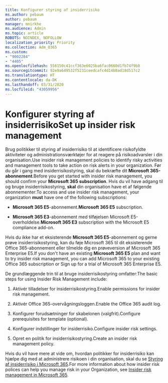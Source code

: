 ```yaml
---
title: Konfigurer styring af insiderrisiko
ms.author: pebaum
author: pebaum
manager: mnirkhe
ms.audience: Admin
ms.topic: article
ROBOTS: NOINDEX, NOFOLLOW
localization_priority: Priority
ms.collection: Adm_O365
ms.custom:
- "9002284"
- "4405"
ms.openlocfilehash: 556150c41ccf363e6025ba6fac0660d1fb74f9b8
ms.sourcegitcommit: 92e9a649532f5231ceedcafc4d14b8ad18d517c2
ms.translationtype: HT
ms.contentlocale: da-DK
ms.lasthandoff: 03/31/2020
ms.locfileid: "43059956"
---
```

# <a name="set-up-insider-risk-management"></a><span data-ttu-id="f66a5-102">Konfigurer styring af insiderrisiko</span><span class="sxs-lookup"><span data-stu-id="f66a5-102">Set up insider risk management</span></span>

<span data-ttu-id="f66a5-103">Brug politikker til styring af insiderrisiko til at identificere risikofyldte aktiviteter og administrationsværktøjer for at reagere på risikoadvarsler i din organisation.</span><span class="sxs-lookup"><span data-stu-id="f66a5-103">Use insider risk management policies to identify risky activities and management tools to take action on risk alerts in your organization.</span></span> <span data-ttu-id="f66a5-104">Før du går i gang med insiderrisikostyring, skal du bekræfte dit **Microsoft 365-abonnement**.</span><span class="sxs-lookup"><span data-stu-id="f66a5-104">Before you get started with insider risk management, you should confirm your **Microsoft 365 subscription**.</span></span> <span data-ttu-id="f66a5-105">Hvis du vil have adgang til og bruge insiderrisikostyring, **skal** din organisation have et af følgende abonnementer:</span><span class="sxs-lookup"><span data-stu-id="f66a5-105">To access and use insider risk management, your organization **must** have one of the following subscriptions:</span></span>

- <span data-ttu-id="f66a5-106">**Microsoft 365 E5**-abonnement.</span><span class="sxs-lookup"><span data-stu-id="f66a5-106">**Microsoft 365 E5** subscription.</span></span>

- <span data-ttu-id="f66a5-107">**Microsoft 365 E3**-abonnement med tilføjelsen Microsoft E5-overholdelse.</span><span class="sxs-lookup"><span data-stu-id="f66a5-107">**Microsoft 365 E3** subscription with the Microsoft E5 compliance add-on.</span></span>

<span data-ttu-id="f66a5-108">Hvis du ikke har et eksisterende **Microsoft 365 E5**-abonnement og gerne prøve insiderrisikostyring, kan du føje Microsoft 365 til dit eksisterende Office 365-abonnement eller tilmelde dig en prøveversion af Microsoft 365 Enterprise E5.</span><span class="sxs-lookup"><span data-stu-id="f66a5-108">If you don't have an existing **Microsoft 365 E5** plan and want to try insider risk management, you can add Microsoft 365 to your existing Office 365 subscription or Sign up for a trial of Microsoft 365 Enterprise E5.</span></span>

<span data-ttu-id="f66a5-109">De grundlæggende trin til at bruge insiderrisikostyring omfatter:</span><span class="sxs-lookup"><span data-stu-id="f66a5-109">The basic steps for using Insider Risk Management include:</span></span>

1. <span data-ttu-id="f66a5-110">Aktivér tilladelser for insiderrisikostyring.</span><span class="sxs-lookup"><span data-stu-id="f66a5-110">Enable permissions for insider risk management.</span></span>

2. <span data-ttu-id="f66a5-111">Aktivér Office 365-overvågningsloggen.</span><span class="sxs-lookup"><span data-stu-id="f66a5-111">Enable the Office 365 audit log.</span></span>

3. <span data-ttu-id="f66a5-112">Konfigurer forudsætninger for skabelonen (valgfrit).</span><span class="sxs-lookup"><span data-stu-id="f66a5-112">Configure prerequisites for template (optional).</span></span>

4. <span data-ttu-id="f66a5-113">Konfigurer indstillinger for insiderrisiko.</span><span class="sxs-lookup"><span data-stu-id="f66a5-113">Configure insider risk settings.</span></span>

5. <span data-ttu-id="f66a5-114">Opret en politik for insiderrisikostyring.</span><span class="sxs-lookup"><span data-stu-id="f66a5-114">Create an insider risk management policy.</span></span>

<span data-ttu-id="f66a5-115">Hvis du vil have mere at vide om, hvordan politikker for insiderrisiko kan hjælpe dig med at administrere risikoen i din organisation, skal du se [Styring af insiderrisiko i Microsoft 365](https://go.microsoft.com/fwlink/?linkid=2123907).</span><span class="sxs-lookup"><span data-stu-id="f66a5-115">For more information about how insider risk polices can help you manage risk in your Organization, see [Insider risk management in Microsoft 365](https://go.microsoft.com/fwlink/?linkid=2123907).</span></span>
